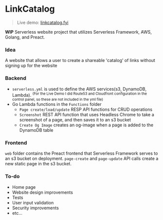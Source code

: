 # LinkCatalog
> Live demo: [linkcatalog.fyi](https://linkcatalog.fyi)

**WIP** Serverless website project that utilizes Serverless Framework, AWS, Golang, and Preact.

### Idea
A website that allows a user to create a shareable 'catalog' of links without signing up for the website

### Backend
- `serverless.yml` is used to define the AWS services(s3, DynamoDB, Lambda). <sup>(For the Live Demo I did Route53 and Cloudfront configuration in the control panel, so these are not included in the yml file)
- Go Lambda functions in the `Functions` folder
  - `Page create/load/update` RESP API functions for CRUD operations 
  - `Screenshot` REST API function that uses Headless Chrome to take a screenshot of a page, and then saves it to an s3 bucket
  - `Create Og Image` creates an og-image when a page is added to the DynamoDB table

### Frontend
`web` folder contains the Preact frontend that Serverless Framework serves to an s3 bucket on deployment. `page-create` and `page-update` API calls create a new static page in the s3 bucket.

 ### To-do
  - Home page
  - Website design improvements
  - Tests
  - User input validation
  - Security improvements
  - etc...
